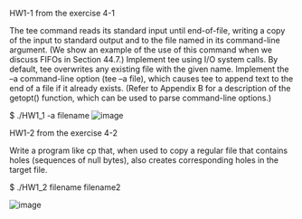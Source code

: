 HW1-1 from the exercise 4-1

The tee command reads its standard input until end-of-file, writing a copy of the input
to standard output and to the file named in its command-line argument. (We show
an example of the use of this command when we discuss FIFOs in Section 44.7.)
Implement tee using I/O system calls. By default, tee overwrites any existing file with
the given name. Implement the –a command-line option (tee –a file), which causes tee
to append text to the end of a file if it already exists. (Refer to Appendix B for a
description of the getopt() function, which can be used to parse command-line
options.)

$ ./HW1_1 -a filename
![image](https://user-images.githubusercontent.com/72913466/209774603-0d93829c-76d1-4d9f-9bf2-47aa5b048764.png)


HW1-2 from the exercise 4-2

Write a program like cp that, when used to copy a regular file that contains holes
(sequences of null bytes), also creates corresponding holes in the target file.
  
  $ ./HW1_2 filename filename2
  
![image](https://user-images.githubusercontent.com/72913466/209774792-0f71f887-cf48-4eb7-b4f5-eec99eb89911.png)
